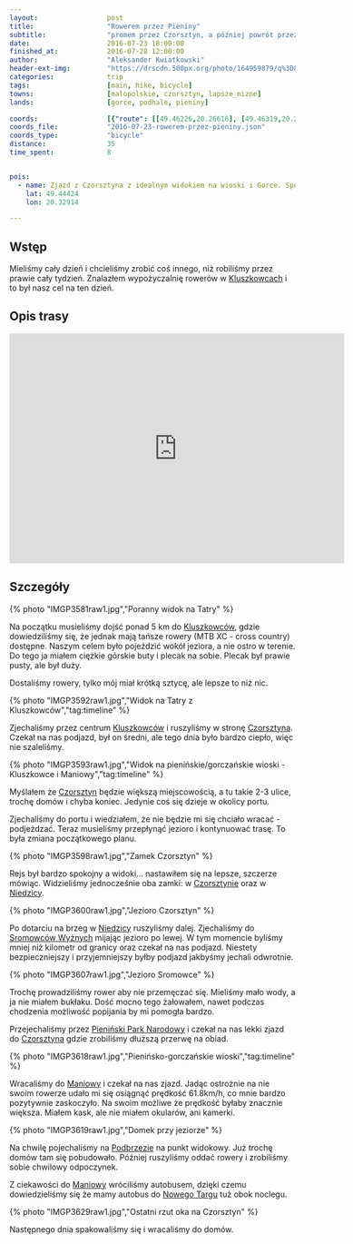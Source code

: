 ```yaml
---
layout:                 post
title:                  "Rowerem przez Pieniny"
subtitle:               "promem przez Czorsztyn, a później powrót przez Pieniński Park Narodowy"
date:                   2016-07-23 18:00:00
finished_at:            2016-07-28 12:00:00
author:                 "Aleksander Kwiatkowski"
header-ext-img:         "https://drscdn.500px.org/photo/164959879/q%3D80_m%3D2000/c65402c988d86a6340c915d8a5ba888b"
categories:             trip
tags:                   [main, hike, bicycle]
towns:                  [malopolskie, czorsztyn, lapsze_nizne]
lands:                  [gorce, podhale, pieniny]

coords:                 [{"route": [[49.46226,20.26616], [49.46319,20.27214], [49.45984,20.28317], [49.45708,20.28601], [49.45870,20.29124], [49.45215,20.29944], [49.45164,20.30068], [49.45672,20.30682], [49.45959,20.31545]], "type": "hike"}, {"route": [[49.45959,20.31545], [49.45546,20.30437], [49.44947,20.30094], [49.44576,20.30094], [49.44324,20.29729], [49.43794,20.29669], [49.44333,20.29755], [49.44598,20.29978], [49.44567,20.30270], [49.44975,20.30442], [49.45134,20.30725], [49.44786,20.32141], [49.44214,20.33197], [49.43868,20.33253], [49.43581,20.31463], [49.43706,20.31364], [49.43631,20.30922], [49.42205,20.31721], [49.42004,20.32038], [49.41699,20.31381], [49.41593,20.31999], [49.40920,20.32261], [49.40627,20.32802], [49.40535,20.33115], [49.40761,20.34274], [49.40767,20.34909], [49.40940,20.35085], [49.41392,20.34398], [49.42584,20.34501], [49.42791,20.35128], [49.43450,20.34634], [49.43918,20.33669], [49.43904,20.33235]], "type": "bicycle"}]
coords_file:            "2016-07-23-rowerem-przez-pieniny.json"
coords_type:            "bicycle"
distance:               35
time_spent:             8


pois:
  - name: Zjazd z Czorsztyna z idealnym widokiem na wioski i Gorce. Spokojnie można osiągnąć >60km/h.
    lat: 49.44424
    lon: 20.32914

---
```


[wiki-kluszkowce]: https://pl.wikipedia.org/wiki/Kluszkowce
[wiki-czorsztyn]: https://pl.wikipedia.org/wiki/Czorsztyn
[wiki-niedzica]: https://pl.wikipedia.org/wiki/Niedzica_(wojew%C3%B3dztwo_ma%C5%82opolskie)
[wiki-sromowce-wyzne]: https://pl.wikipedia.org/wiki/Sromowce_Wy%C5%BCne
[wiki-maniowy]: https://pl.wikipedia.org/wiki/Maniowy
[wiki-nowy-targ]: https://pl.wikipedia.org/wiki/Nowy_Targ
[wiki-czorsztyn-zamek]: https://pl.wikipedia.org/wiki/Zamek_w_Czorsztynie
[wiki-niedzica-zamek]: https://pl.wikipedia.org/wiki/Zamek_w_Niedzicy
[wiki-pieniny-park]: https://pl.wikipedia.org/wiki/Pieni%C5%84ski_Park_Narodowy
[wiki-podbrzezie]: https://pl.wikipedia.org/wiki/Podbrzezie_(wojew%C3%B3dztwo_ma%C5%82opolskie)

Wstęp
-----

Mieliśmy cały dzień i chcieliśmy zrobić coś innego, niż robiliśmy przez prawie cały tydzień.
Znalazłem wypożyczalnię rowerów w [Kluszkowcach][wiki-kluszkowce] i to był nasz cel
na ten dzień.

Opis trasy
----------

<iframe height='405' width='590' frameborder='0' allowtransparency='true' scrolling='no' src='https://www.strava.com/activities/650905209/embed/9b3479b18e786aedb496ad82bef21557ae4a4b38'></iframe>

Szczegóły
---------

{% photo "IMGP3581raw1.jpg","Poranny widok na Tatry" %}

Na początku musieliśmy dojść ponad 5 km do [Kluszkowców][wiki-kluszkowce],
gdzie dowiedziliśmy się, że jednak mają tańsze rowery (MTB XC - cross country)
dostępne. Naszym celem było pojeździć wokół jeziora, a nie ostro w terenie.
Do tego ja miałem ciężkie górskie buty i plecak na sobie. Plecak był prawie pusty,
ale był duży.

Dostaliśmy rowery, tylko mój miał krótką sztycę, ale lepsze to niż nic.

{% photo "IMGP3592raw1.jpg","Widok na Tatry z Kluszkowców","tag:timeline" %}

Zjechaliśmy przez centrum [Kluszkowców][wiki-kluszkowce] i ruszyliśmy w stronę
[Czorsztyna][wiki-czorsztyn]. Czekał na nas podjazd, był on średni, ale
tego dnia było bardzo ciepło, więc nie szaleliśmy.

{% photo "IMGP3593raw1.jpg","Widok na pienińskie/gorczańskie wioski - Kluszkowce i Maniowy","tag:timeline" %}


Myślałem że [Czorsztyn][wiki-czorsztyn] będzie większą miejscowością, a tu
takie 2-3 ulice, trochę domów i chyba koniec. Jedynie coś się dzieje w okolicy portu.

Zjechaliśmy do portu i wiedziałem, że nie będzie mi się chciało wracać - podjeżdzać.
Teraz
musieliśmy przepłynąć jezioro i kontynuować trasę. To była zmiana początkowego
planu.

{% photo "IMGP3598raw1.jpg","Zamek Czorsztyn" %}
<!--
<div class='pixels-photo'>
  <p>
    <img src='https://drscdn.500px.org/photo/165257317/m%3D900/56bcb9b01a3bc8978b9c127fc283252b' alt='Czorsztyn Castle by Aleksander Kwiatkowski on 500px.com'>
  </p>
  <a href='https://500px.com/photo/165257317/czorsztyn-castle-by-aleksander-kwiatkowski' alt='Czorsztyn Castle by Aleksander Kwiatkowski on 500px.com'></a>
</div>
<script type='text/javascript' src='https://500px.com/embed.js'></script>
-->

Rejs był bardzo spokojny a widoki... nastawiłem się na lepsze, szczerze mówiąc.
Widzieliśmy jednocześnie oba zamki: w [Czorsztynie][wiki-czorsztyn-zamek]
oraz w [Niedzicy][wiki-niedzica-zamek].

{% photo "IMGP3600raw1.jpg","Jezioro Czorsztyn" %}


Po dotarciu na brzeg w [Niedzicy][wiki-niedzica] ruszyliśmy dalej. Zjechaliśmy
do [Sromowców Wyżnych][wiki-sromowce-wyzne] mijając jezioro po lewej. W tym
momencie byliśmy mniej niż kilometr od granicy oraz czekał na nas podjazd.
Niestety bezpieczniejszy i przyjemniejszy byłby podjazd jakbyśmy jechali odwrotnie.

{% photo "IMGP3607raw1.jpg","Jezioro Sromowce" %}


Trochę prowadziliśmy rower aby nie przemęczać się. Mieliśmy mało wody, a ja nie
miałem bukłaku. Dość mocno tego żałowałem, nawet podczas chodzenia możliwość
popijania by mi pomogła bardzo.



Przejechaliśmy przez [Pieniński Park Narodowy][wiki-pieniny-park] i czekał na nas
lekki zjazd do [Czorsztyna][wiki-czorsztyn] gdzie zrobiliśmy dłuższą przerwę na
obiad.

{% photo "IMGP3618raw1.jpg","Pienińsko-gorczańskie wioski","tag:timeline" %}

Wracaliśmy do [Maniowy][wiki-maniowy] i czekał na nas zjazd. Jadąc ostrożnie na
nie swoim rowerze udało mi się osiągnąć prędkość 61.8km/h, co mnie bardzo
pozytywnie zaskoczyło. Na swoim możliwe że prędkość byłaby znacznie większa.
Miałem kask, ale nie miałem okularów, ani kamerki.

{% photo "IMGP3619raw1.jpg","Domek przy jeziorze" %}


Na chwilę pojechaliśmy na [Podbrzezie][wiki-podbrzezie] na punkt widokowy.
Już trochę domów tam się pobudowało. Później ruszyliśmy oddać rowery i
zrobiliśmy sobie chwilowy odpoczynek.

Z ciekawości do [Maniowy][wiki-maniowy] wróciliśmy autobusem, dzięki czemu
dowiedzieliśmy się że mamy autobus do [Nowego Targu][wiki-nowy-targ] tuż
obok noclegu.

{% photo "IMGP3629raw1.jpg","Ostatni rzut oka na Czorsztyn" %}

Następnego dnia spakowaliśmy się i wracaliśmy do domów.
